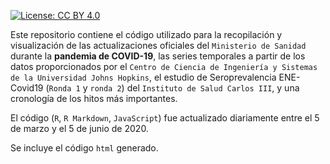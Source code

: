 [![License: CC BY 4.0](https://img.shields.io/badge/License-CC%20BY%204.0-lightgrey.svg)](https://creativecommons.org/licenses/by/4.0/deed.es)

Este repositorio contiene el código utilizado para la recopilación y visualización de las actualizaciones oficiales del `Ministerio de Sanidad` durante la **pandemia de COVID-19**, las series temporales a partir de los datos proporcionados por el `Centro de Ciencia de Ingeniería y Sistemas de la Universidad Johns Hopkins`, el estudio de Seroprevalencia ENE-Covid19 (`Ronda 1` y `ronda 2`) del `Instituto de Salud Carlos III`, y una cronología de los hitos más importantes.

El código (`R`, `R Markdown`, `JavaScript`) fue actualizado diariamente entre el 5 de marzo y el 5 de junio de 2020.

Se incluye el código `html` generado.
